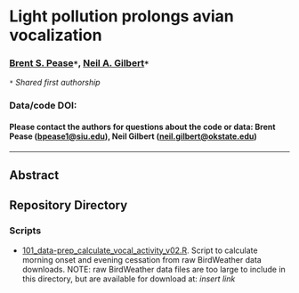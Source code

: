 # Light pollution prolongs avian vocalization

### [Brent S. Pease](https://peaselab.com/)`*`, [Neil A. Gilbert](https://www.gilbertecology.com/)`*`

`*` _Shared first authorship_
### Data/code DOI:

#### Please contact the authors for questions about the code or data: Brent Pease (bpease1@siu.edu), Neil Gilbert (neil.gilbert@okstate.edu)

__________________________________________________________________________________________________________________________________________

## Abstract

## Repository Directory

### Scripts
 * [101_data-prep_calculate_vocal_activity_v02.R](./Scripts/101_data-prep_calculate_vocal_activity_v02.R). Script to calculate morning onset and evening cessation from raw BirdWeather data downloads. NOTE: raw BirdWeather data files are too large to include in this directory, but are available for download at: *insert link* 
